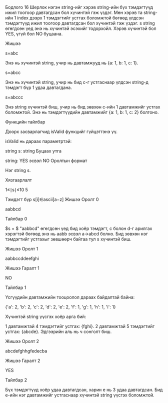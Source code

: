 Бодлого 16
Шерлок нэгэн string-ийг хэрэв string-ийн бүх тэмдэгтүүд ижил тоогоор давтагдсан бол хүчинтэй гэж үздэг. Мөн хэрэв та string-ийн 1 index дээрх 1 тэмдэгтийг устгах боломжтой бөгөөд үлдсэн тэмдэгтүүд ижил тоогоор давтагдсан бол хүчинтэй гэж үздэг. s string өгөгдсөн үед энэ нь хүчинтэй эсэхийг тодорхойл. Хэрэв хүчинтэй бол YES, үгүй бол NO буцаана.

Жишээ

s=abc

Энэ нь хүчинтэй string, учир нь давтамжууд нь {a: 1, b: 1, c: 1}.

s=abcc

Энэ нь хүчинтэй string, учир нь бид c-г устгаснаар үлдсэн string-д тэмдэгт бүр 1 удаа давтагдана.

s=abccc

Энэ string хүчинтэй биш, учир нь бид зөвхөн c-ийн 1 давтамжийг устгах боломжтой. Энэ нь тэмдэгтүүдийн давтамжийг {a: 1, b: 1, c: 2} болгоно.

Функцийн тайлбар

Доорх засварлагчид isValid функцийг гүйцэтгэнэ үү.

isValid нь дараах параметртэй:

string s: string Буцаах утга

string: YES эсвэл NO Оролтын формат

Нэг string s.

Хязгаарлалт

1≤∣s∣≤10 5

Тэмдэгт бүр s[i]∈ascii[a−z] Жишээ Оролт 0

aabbcd

Тайлбар 0

$s = $ "aabbcd" өгөгдсөн үед бид хоёр тэмдэгт, c болон d-г арилгах хэрэгтэй бөгөөд энэ нь aabb эсвэл a→abcd болно. Бид зөвхөн нэг тэмдэгтийг устгахыг зөвшөөрч байгаа тул s хүчинтэй биш.

Жишээ Оролт 1

aabbccddeefghi

Жишээ Гаралт 1

NO

Тайлбар 1

Үсгүүдийн давтамжийн тооцоолол дараах байдалтай байна:

{'a': 2, 'b': 2, 'c': 2, 'd': 2, 'e': 2, 'f': 1, 'g': 1, 'h': 1, 'i': 1}

Хүчинтэй string үүсгэх хоёр арга бий:

1 давтамжтай 4 тэмдэгтийг устгах: {fghi}. 2 давтамжтай 5 тэмдэгтийг устгах: {abcde}. Эдгээрийн аль нь ч сонголт биш.

Жишээ Оролт 2

abcdefghhgfedecba

Жишээ Гаралт 2

YES

Тайлбар 2

Бүх тэмдэгтүүд хоёр удаа давтагдсан, харин e нь 3 удаа давтагдсан. Бид e-ийн нэг давтамжийг устгаснаар хүчинтэй string үүсгэх боломжтой.